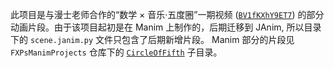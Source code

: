 此项目是与漫士老师合作的“数学 &times; 音乐·五度圈”一期视频 ([`BV1fKXhY9ET7`](https://www.bilibili.com/video/BV1fKXhY9ET7)) 的部分动画片段。由于该项目起初是在 Manim 上制作的，后期迁移到 JAnim, 所以目录下的 `scene.janim.py` 文件只包含了后期新增片段。 Manim 部分的片段见 `FXPsManimProjects` 仓库下的 [`CircleOfFifth`](https://github.com/vanleefxp/FXPsManimProjects/tree/main/CircleOfFifth) 子目录。